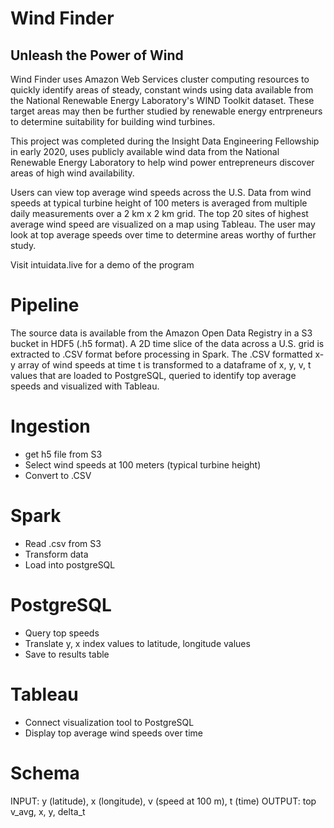 # Wind Finder #
## Unleash the Power of Wind ##

Wind Finder uses Amazon Web Services cluster computing
resources to quickly identify areas of steady, constant
winds using data available from the National Renewable
Energy Laboratory's WIND Toolkit dataset. These target
areas may then be further studied by renewable energy
entrpreneurs to determine suitability for building wind
turbines. 

This project was completed during the Insight Data
Engineering Fellowship in early 2020, uses publicly
available wind data from the National Renewable Energy
Laboratory to help wind power entrepreneurs discover
areas of high wind availability. 

Users can view top average wind speeds across the U.S. Data from wind speeds at typical turbine height of 100 meters is averaged from multiple daily measurements over a 2 km x 2 km grid. The top 20 sites of highest average wind speed are visualized on a map using Tableau. The user may look at top average speeds over time to determine areas worthy of further study. 

Visit intuidata.live for a demo of the program

# Pipeline # 
The source data is available from the Amazon Open Data Registry in a S3 bucket in HDF5 (.h5 format). A 2D time slice of the data across a U.S. grid is extracted to .CSV format before processing in Spark. The .CSV formatted x-y array of wind speeds at time t is transformed to a dataframe of x, y, v, t values that are loaded to PostgreSQL, queried to identify top average speeds and 
visualized with Tableau. 


# Ingestion #
* get h5 file from S3
* Select wind speeds at 100 meters (typical turbine height) 
* Convert to .CSV  

# Spark # 
* Read .csv from S3
* Transform data
* Load into postgreSQL

# PostgreSQL # 
* Query top speeds 
* Translate y, x index values to latitude, longitude values
* Save to results table 

# Tableau #
* Connect visualization tool to PostgreSQL
* Display top average wind speeds over time 

# Schema #
INPUT: y (latitude), x (longitude), v (speed at 100 m), t (time)
OUTPUT: top v_avg, x, y, delta_t
